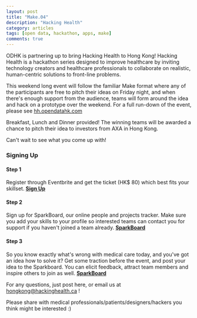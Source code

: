 ```yaml
---
layout: post
title: "Make.04"
description: "Hacking Health"
category: articles
tags: [open data, hackathon, apps, make]
comments: true
---
```

ODHK is partnering up to bring Hacking Health to Hong Kong! Hacking Health is a hackathon series designed to improve healthcare by inviting technology creators and healthcare professionals to collaborate on realistic, human-centric solutions to front-line problems.

This weekend long event will follow the familiar Make format where any of the participants are free to pitch their ideas on Friday night, and when there's enough support from the audience, teams will form around the idea and hack on a prototype over the weekend. For a full run-down of the event, please see [hh.opendatahk.com](http://hh.opendatahk.com)

Breakfast, Lunch and Dinner provided! The winning teams will be awarded a chance to pitch their idea to investors from AXA in Hong Kong. 

Can't wait to see what you come up with! 

### Signing Up

#### Step 1
Register through Eventbrite and get the ticket (HK$ 80) which best fits your skillset. **[Sign Up](http://hhhk.eventbrite.com/)**

#### Step 2
Sign up for SparkBoard, our online people and projects tracker. Make sure you add your skills to your profile so interested teams can contact you for support if you haven't joined a team already. **[SparkBoard](http://hh-hongkong.sparkboard.com/)**

#### Step 3
So you know exactly what's wrong with medical care today, and you've got an idea how to solve it? Get some traction before the event, and post your idea to the Sparkboard. You can elicit feedback, attract team members and inspire others to join as well. **[SparkBoard](http://hh-hongkong.sparkboard.com/)**

For any questions, just post here, or email us at [hongkong@hackinghealth.ca](mailto:hongkong@hackinghealth.ca) ! 

Please share with medical professionals/patients/designers/hackers you think might be interested :)
